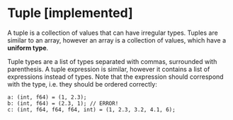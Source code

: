 # Tuple [implemented]

A tuple is a collection of values that can have irregular types. Tuples are similar
to an array, however an array is a collection of values, which have a **uniform type**.

Tuple types are a list of types separated with commas, surrounded with parenthesis. A tuple expression is
similar, however it contains a list of expressions instead of types. Note that
the expression should correspond with the type, i.e. they should be ordered
correctly:

```
a: (int, f64) = (1, 2.3);
b: (int, f64) = (2.3, 1); // ERROR!
c: (int, f64, f64, f64, int) = (1, 2.3, 3.2, 4.1, 6);
```
